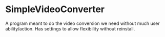 # SimpleVideoConverter
A program meant to do the video conversion we need without much user ability/action. Has settings to allow flexibility without reinstall.
